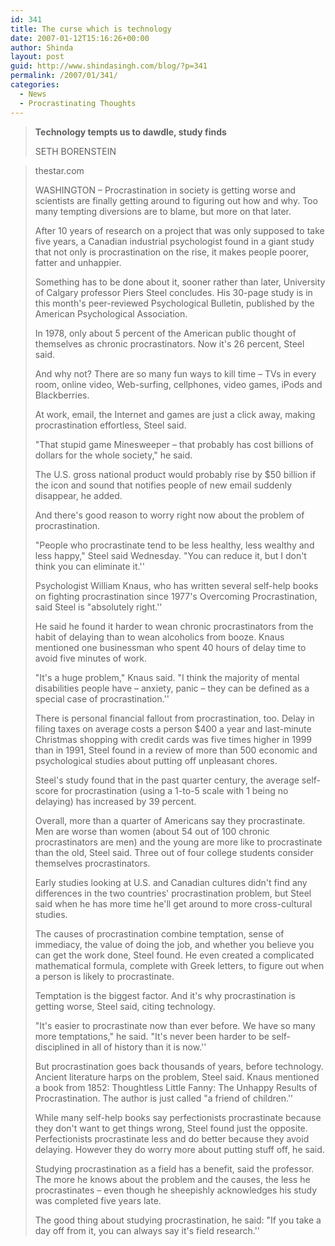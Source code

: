 ```yaml
---
id: 341
title: The curse which is technology
date: 2007-01-12T15:16:26+00:00
author: Shinda
layout: post
guid: http://www.shindasingh.com/blog/?p=341
permalink: /2007/01/341/
categories:
  - News
  - Procrastinating Thoughts
---
```

> **Technology tempts us to dawdle, study finds**
> 
> SETH BORENSTEIN
  
> thestar.com
> 
> WASHINGTON – Procrastination in society is getting worse and scientists are finally getting around to figuring out how and why. Too many tempting diversions are to blame, but more on that later.
> 
> After 10 years of research on a project that was only supposed to take five years, a Canadian industrial psychologist found in a giant study that not only is procrastination on the rise, it makes people poorer, fatter and unhappier.
> 
> Something has to be done about it, sooner rather than later, University of Calgary professor Piers Steel concludes. His 30-page study is in this month's peer-reviewed Psychological Bulletin, published by the American Psychological Association.
> 
> In 1978, only about 5 percent of the American public thought of themselves as chronic procrastinators. Now it's 26 percent, Steel said.
> 
> And why not? There are so many fun ways to kill time – TVs in every room, online video, Web-surfing, cellphones, video games, iPods and Blackberries.
> 
> At work, email, the Internet and games are just a click away, making procrastination effortless, Steel said.
> 
> "That stupid game Minesweeper – that probably has cost billions of dollars for the whole society," he said.
> 
> The U.S. gross national product would probably rise by $50 billion if the icon and sound that notifies people of new email suddenly disappear, he added.
> 
> And there's good reason to worry right now about the problem of procrastination.
> 
> "People who procrastinate tend to be less healthy, less wealthy and less happy," Steel said Wednesday. "You can reduce it, but I don't think you can eliminate it.''
> 
> Psychologist William Knaus, who has written several self-help books on fighting procrastination since 1977's Overcoming Procrastination, said Steel is "absolutely right.''
> 
> He said he found it harder to wean chronic procrastinators from the habit of delaying than to wean alcoholics from booze. Knaus mentioned one businessman who spent 40 hours of delay time to avoid five minutes of work.
> 
> "It's a huge problem," Knaus said. "I think the majority of mental disabilities people have – anxiety, panic – they can be defined as a special case of procrastination.''
> 
> There is personal financial fallout from procrastination, too. Delay in filing taxes on average costs a person $400 a year and last-minute Christmas shopping with credit cards was five times higher in 1999 than in 1991, Steel found in a review of more than 500 economic and psychological studies about putting off unpleasant chores.
> 
> Steel's study found that in the past quarter century, the average self-score for procrastination (using a 1-to-5 scale with 1 being no delaying) has increased by 39 percent.
> 
> Overall, more than a quarter of Americans say they procrastinate. Men are worse than women (about 54 out of 100 chronic procrastinators are men) and the young are more like to procrastinate than the old, Steel said. Three out of four college students consider themselves procrastinators.
> 
> Early studies looking at U.S. and Canadian cultures didn't find any differences in the two countries' procrastination problem, but Steel said when he has more time he'll get around to more cross-cultural studies.
> 
> The causes of procrastination combine temptation, sense of immediacy, the value of doing the job, and whether you believe you can get the work done, Steel found. He even created a complicated mathematical formula, complete with Greek letters, to figure out when a person is likely to procrastinate.
> 
> Temptation is the biggest factor. And it's why procrastination is getting worse, Steel said, citing technology.
> 
> "It's easier to procrastinate now than ever before. We have so many more temptations," he said. "It's never been harder to be self-disciplined in all of history than it is now.''
> 
> But procrastination goes back thousands of years, before technology. Ancient literature harps on the problem, Steel said. Knaus mentioned a book from 1852: Thoughtless Little Fanny: The Unhappy Results of Procrastination. The author is just called "a friend of children.''
> 
> While many self-help books say perfectionists procrastinate because they don't want to get things wrong, Steel found just the opposite. Perfectionists procrastinate less and do better because they avoid delaying. However they do worry more about putting stuff off, he said.
> 
> Studying procrastination as a field has a benefit, said the professor. The more he knows about the problem and the causes, the less he procrastinates – even though he sheepishly acknowledges his study was completed five years late.
> 
> The good thing about studying procrastination, he said: "If you take a day off from it, you can always say it's field research.''